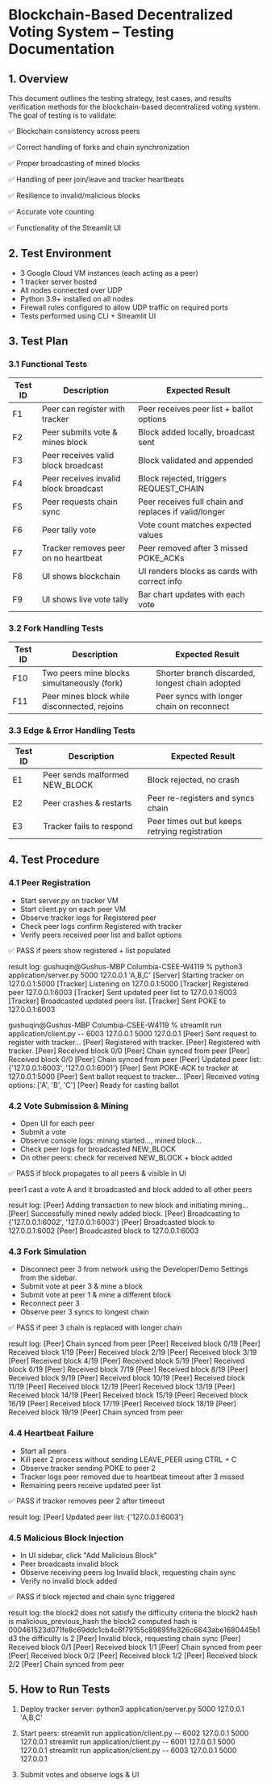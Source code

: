 # Blockchain-Based Decentralized Voting System – Testing Documentation

## 1. Overview

This document outlines the testing strategy, test cases, and results verification methods for the blockchain-based decentralized voting system. The goal of testing is to validate:

✅ Blockchain consistency across peers

✅ Correct handling of forks and chain synchronization

✅ Proper broadcasting of mined blocks

✅ Handling of peer join/leave and tracker heartbeats

✅ Resilience to invalid/malicious blocks

✅ Accurate vote counting

✅ Functionality of the Streamlit UI

## 2. Test Environment

- 3 Google Cloud VM instances (each acting as a peer)
- 1 tracker server hosted
- All nodes connected over UDP
- Python 3.9+ installed on all nodes
- Firewall rules configured to allow UDP traffic on required ports
- Tests performed using CLI + Streamlit UI

## 3. Test Plan

### 3.1 Functional Tests

| **Test ID** | **Description**                       | **Expected Result**                                   |
| ----------- | ------------------------------------- | ----------------------------------------------------- |
| F1          | Peer can register with tracker        | Peer receives peer list + ballot options              |
| F2          | Peer submits vote & mines block       | Block added locally, broadcast sent                   |
| F3          | Peer receives valid block broadcast   | Block validated and appended                          |
| F4          | Peer receives invalid block broadcast | Block rejected, triggers REQUEST_CHAIN                |
| F5          | Peer requests chain sync              | Peer receives full chain and replaces if valid/longer |
| F6          | Peer tally vote                       | Vote count matches expected values                    |
| F7          | Tracker removes peer on no heartbeat  | Peer removed after 3 missed POKE_ACKs                 |
| F8          | UI shows blockchain                   | UI renders blocks as cards with correct info          |
| F9          | UI shows live vote tally              | Bar chart updates with each vote                      |

### 3.2 Fork Handling Tests

| **Test ID** | **Description**                              | **Expected Result**                             |
| ----------- | -------------------------------------------- | ----------------------------------------------- |
| F10         | Two peers mine blocks simultaneously (fork)  | Shorter branch discarded, longest chain adopted |
| F11         | Peer mines block while disconnected, rejoins | Peer syncs with longer chain on reconnect       |

### 3.3 Edge & Error Handling Tests

| **Test ID** | **Description**                | **Expected Result**                            |
| ----------- | ------------------------------ | ---------------------------------------------- |
| E1          | Peer sends malformed NEW_BLOCK | Block rejected, no crash                       |
| E2          | Peer crashes & restarts        | Peer re-registers and syncs chain              |
| E3          | Tracker fails to respond       | Peer times out but keeps retrying registration |

## 4. Test Procedure

### 4.1 Peer Registration

- Start server.py on tracker VM
- Start client.py on each peer VM
- Observe tracker logs for Registered peer
- Check peer logs confirm Registered with tracker
- Verify peers received peer list and ballot options

✅ PASS if peers show registered + list populated

result log:
gushuqin@Gushus-MBP Columbia-CSEE-W4119 % python3 application/server.py 5000 127.0.0.1 'A,B,C'
[Server] Starting tracker on 127.0.0.1:5000
[Tracker] Listening on 127.0.0.1:5000
[Tracker] Registered peer 127.0.0.1:6003
[Tracker] Sent updated peer list to 127.0.0.1:6003
[Tracker] Broadcasted updated peers list.
[Tracker] Sent POKE to 127.0.0.1:6003

gushuqin@Gushus-MBP Columbia-CSEE-W4119 % streamlit run application/client.py -- 6003 127.0.0.1 5000 127.0.0.1
[Peer] Sent request to register with tracker...
[Peer] Registered with tracker.
[Peer] Registered with tracker.
[Peer] Received block 0/0
[Peer] Chain synced from peer
[Peer] Received block 0/0
[Peer] Chain synced from peer
[Peer] Updated peer list: {'127.0.0.1:6003', '127.0.0.1:6001'}
[Peer] Sent POKE-ACK to tracker at 127.0.0.1:5000
[Peer] Sent ballot request to tracker...
[Peer] Received voting options: ['A', 'B', 'C']
[Peer] Ready for casting ballot

### 4.2 Vote Submission & Mining

- Open UI for each peer
- Submit a vote
- Observe console logs: mining started..., mined block...
- Check peer logs for broadcasted NEW_BLOCK
- On other peers: check for received NEW_BLOCK + block added

✅ PASS if block propagates to all peers & visible in UI

peer1 cast a vote A and it broadcasted and block added to all other peers

result log:
[Peer] Adding transaction to new block and initiating mining...
[Peer] Successfully mined newly added block.
[Peer] Broadcasting to {'127.0.0.1:6002', '127.0.0.1:6003'}
[Peer] Broadcasted block to 127.0.0.1:6002
[Peer] Broadcasted block to 127.0.0.1:6003

### 4.3 Fork Simulation

- Disconnect peer 3 from network using the Developer/Demo Settings from the sidebar.
- Submit vote at peer 3 & mine a block
- Submit vote at peer 1 & mine a different block
- Reconnect peer 3
- Observe peer 3 syncs to longest chain

✅ PASS if peer 3 chain is replaced with longer chain

result log:
[Peer] Chain synced from peer
[Peer] Received block 0/19
[Peer] Received block 1/19
[Peer] Received block 2/19
[Peer] Received block 3/19
[Peer] Received block 4/19
[Peer] Received block 5/19
[Peer] Received block 6/19
[Peer] Received block 7/19
[Peer] Received block 8/19
[Peer] Received block 9/19
[Peer] Received block 10/19
[Peer] Received block 11/19
[Peer] Received block 12/19
[Peer] Received block 13/19
[Peer] Received block 14/19
[Peer] Received block 15/19
[Peer] Received block 16/19
[Peer] Received block 17/19
[Peer] Received block 18/19
[Peer] Received block 19/19
[Peer] Chain synced from peer


### 4.4 Heartbeat Failure

- Start all peers
- Kill peer 2 process without sending LEAVE_PEER using CTRL + C
- Observe tracker sending POKE to peer 2
- Tracker logs peer removed due to heartbeat timeout after 3 missed
- Remaining peers receive updated peer list

✅ PASS if tracker removes peer 2 after timeout

result log:
[Peer] Updated peer list: {'127.0.0.1:6003'}

### 4.5 Malicious Block Injection

- In UI sidebar, click "Add Malicious Block"
- Peer broadcasts invalid block
- Observe receiving peers log Invalid block, requesting chain sync
- Verify no invalid block added

✅ PASS if block rejected and chain sync triggered

result log:
the block2 does not satisfy the difficulty criteria
the block2 hash is malicious_previous_hash
the block2 computed hash is 000461523d071fe8c69ddc1cb4c6f79155c89895fe326c6643abe1680445b1d3
the difficulty is 2
[Peer] Invalid block, requesting chain sync
[Peer] Received block 0/1
[Peer] Received block 1/1
[Peer] Chain synced from peer
[Peer] Received block 0/2
[Peer] Received block 1/2
[Peer] Received block 2/2
[Peer] Chain synced from peer

## 5. How to Run Tests

1.  Deploy tracker server:
    python3 application/server.py 5000 127.0.0.1 'A,B,C'

2.  Start peers:
    streamlit run application/client.py -- 6002 127.0.0.1 5000 127.0.0.1
    streamlit run application/client.py -- 6001 127.0.0.1 5000 127.0.0.1
    streamlit run application/client.py -- 6003 127.0.0.1 5000 127.0.0.1

3.  Submit votes and observe logs & UI

